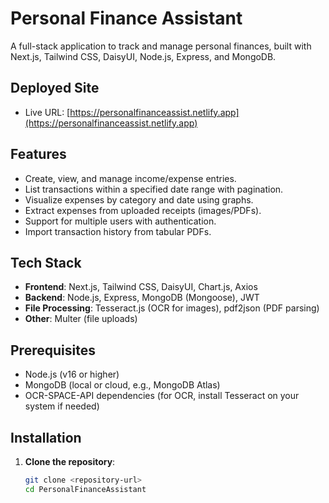 # Personal Finance Assistant

A full-stack application to track and manage personal finances, built with Next.js, Tailwind CSS, DaisyUI, Node.js, Express, and MongoDB.

## Deployed Site
- Live URL: [https://personalfinanceassist.netlify.app](https://personalfinanceassist.netlify.app)

## Features
- Create, view, and manage income/expense entries.
- List transactions within a specified date range with pagination.
- Visualize expenses by category and date using graphs.
- Extract expenses from uploaded receipts (images/PDFs).
- Support for multiple users with authentication.
- Import transaction history from tabular PDFs.

## Tech Stack
- **Frontend**: Next.js, Tailwind CSS, DaisyUI, Chart.js, Axios
- **Backend**: Node.js, Express, MongoDB (Mongoose), JWT
- **File Processing**: Tesseract.js (OCR for images), pdf2json (PDF parsing)
- **Other**: Multer (file uploads)

## Prerequisites
- Node.js (v16 or higher)
- MongoDB (local or cloud, e.g., MongoDB Atlas)
- OCR-SPACE-API dependencies (for OCR, install Tesseract on your system if needed)

## Installation

1. **Clone the repository**:
   ```bash
   git clone <repository-url>
   cd PersonalFinanceAssistant